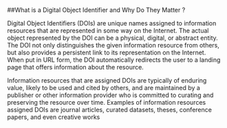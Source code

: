 ##What is a Digital Object Identifier and Why Do They Matter ?


Digital Object Identifiers (DOIs) are unique names assigned to information resources that are represented in some way on the Internet. The actual object represented by the DOI can be a physical, digital, or abstract entity. The DOI not only distinguishes the given information resource from others, but also  provides a persistent link to its representation on the Internet. When put in URL form, the DOI automatically redirects the user to a landing page that offers information about the resource. 

Information resources that are assigned DOIs are typically of enduring value, likely to be used and cited by others, and are maintained by a publisher or other information provider who is committed to curating and preserving the resource over time. Examples of information resources assigned DOIs are journal articles, curated datasets, theses, conference papers, and even creative works 

